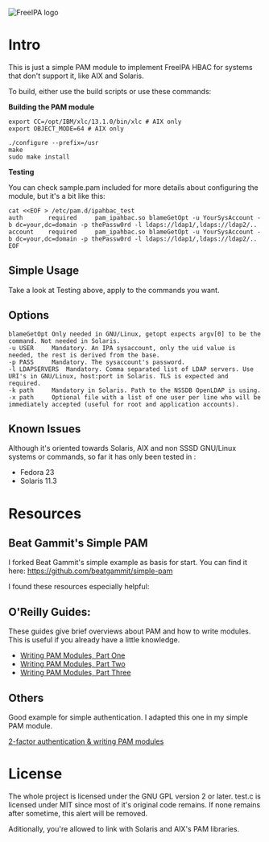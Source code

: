 ![FreeIPA logo](https://www.freeipa.org/images/freeipa/freeipa-logo-small.png)

Intro
=====

This is just a simple PAM module to implement FreeIPA HBAC for systems that don't support it, like AIX and Solaris.

To build, either use the build scripts or use these commands:

**Building the PAM module**

	export CC=/opt/IBM/xlc/13.1.0/bin/xlc # AIX only
	export OBJECT_MODE=64 # AIX only
	
	./configure --prefix=/usr
	make
	sudo make install

**Testing**

You can check sample.pam included for more details about configuring the module, but it's a bit like this:

	cat <<EOF > /etc/pam.d/ipahbac_test
	auth       required     pam_ipahbac.so blameGetOpt -u YourSysAccount -b dc=your,dc=domain -p thePassw0rd -l ldaps://ldap1/,ldaps://ldap2/..
	account    required     pam_ipahbac.so blameGetOpt -u YourSysAccount -b dc=your,dc=domain -p thePassw0rd -l ldaps://ldap1/,ldaps://ldap2/..
	EOF

Simple Usage
------------

Take a look at Testing above, apply to the commands you want.

Options
-------
	blameGetOpt	Only needed in GNU/Linux, getopt expects argv[0] to be the command. Not needed in Solaris.
	-u USER		Mandatory. An IPA sysaccount, only the uid value is needed, the rest is derived from the base.
	-p PASS		Mandatory. The sysaccount's password.
	-l LDAPSERVERS	Mandatory. Comma separated list of LDAP servers. Use URI's in GNU/Linux, host:port in Solaris. TLS is expected and required.
	-k path		Mandatory in Solaris. Path to the NSSDB OpenLDAP is using.
	-x path		Optional file with a list of one user per line who will be immediately accepted (useful for root and application accounts).

Known Issues
------------

Although it's oriented towards Solaris, AIX and non SSSD GNU/Linux systems or commands, so far it has only been tested in :
* Fedora 23
* Solaris 11.3

Resources
=========

Beat Gammit's Simple PAM
------------------------

I forked Beat Gammit's simple example as basis for start. You can find it here: https://github.com/beatgammit/simple-pam

I found these resources especially helpful:

O'Reilly Guides:
----------------

These guides give brief overviews about PAM and how to write modules.  This is useful if you already have a little knowledge.

* [Writing PAM Modules, Part One](http://linuxdevcenter.com/pub/a/linux/2002/05/02/pam_modules.html)
* [Writing PAM Modules, Part Two](http://linuxdevcenter.com/pub/a/linux/2002/05/23/pam_modules.html)
* [Writing PAM Modules, Part Three](http://linuxdevcenter.com/pub/a/linux/2002/05/30/pam_modules.html)

Others
------

Good example for simple authentication.  I adapted this one in my simple PAM module.

[2-factor authentication & writing PAM modules](http://ben.akrin.com/?p=1068)

License
=======

The whole project is licensed under the GNU GPL version 2 or later. test.c is licensed under MIT since most of it's original code remains. If none remains after sometime, this alert will be removed.

Aditionally, you're allowed to link with Solaris and AIX's PAM libraries.
